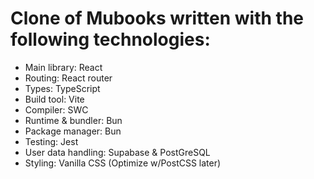 # Clone of Mubooks written with the following technologies:
- Main library:			React 
- Routing:				React router
- Types:				TypeScript 
- Build tool:			Vite
- Compiler:				SWC
- Runtime & bundler:	Bun
- Package manager:		Bun
- Testing:				Jest
- User data handling:	Supabase & PostGreSQL
- Styling:				Vanilla CSS (Optimize w/PostCSS later)
